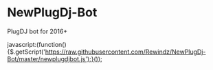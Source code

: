 # NewPlugDj-Bot
PlugDJ bot for 2016+

javascript:(function(){$.getScript('https://raw.githubusercontent.com/Rewindz/NewPlugDj-Bot/master/newplugdjbot.js');}());
